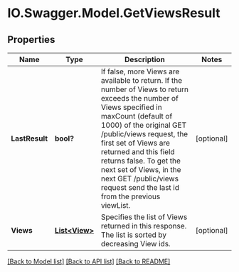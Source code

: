 # IO.Swagger.Model.GetViewsResult
## Properties

Name | Type | Description | Notes
------------ | ------------- | ------------- | -------------
**LastResult** | **bool?** | If false, more Views are available to return. If the number of Views to return exceeds the number of Views specified in maxCount (default of 1000) of the original GET /public/views request, the first set of Views are returned and this field returns false. To get the next set of Views, in the next GET /public/views request send the last id from the previous viewList. | [optional] 
**Views** | [**List&lt;View&gt;**](View.md) | Specifies the list of Views returned in this response. The list is sorted by decreasing View ids. | [optional] 

[[Back to Model list]](../README.md#documentation-for-models) [[Back to API list]](../README.md#documentation-for-api-endpoints) [[Back to README]](../README.md)

